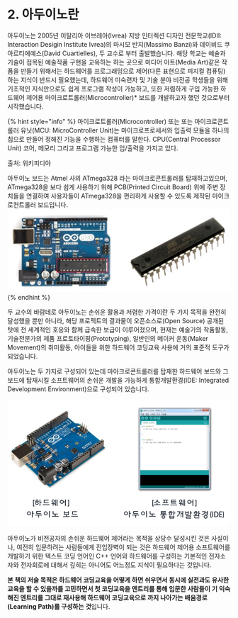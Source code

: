 # 2. 아두이노란

아두이노는 2005년 이탈리아 이브레아\(Ivrea\) 지방 인터렉션 디자인 전문학교\(IDII: Interaction Desigin Institute Ivrea\)의 마시모 반지\(Massimo Banzi\)와 데이비드 쿠아르티에예스\(David Cuartielles\), 두 교수로 부터 출발했습니다. 해당 학교는 예술과 기술이 접목된 예술작품 구현을 교육하는 하는 곳으로 미디어 아트\(Media Art\)같은 작품을 만들기 위해서는 하드웨어를 프로그래밍으로 제어\(다른 표현으로 피지컬 컴퓨팅\)하는 지식이 반드시 필요했는데, 하드웨어 미숙련자 및 기술 분야 비전공 학생들을 위해 기초적인 지식만으로도 쉽게 프로그램 작성이 가능하고, 또한 저렴하게 구입 가능한 하드웨어 제어용 마이크로트롤러\(Microcontroller\)\* 보드를 개발하고자 했던 것으로부터 시작했습니다.

{% hint style="info" %}
마이크로트롤러\(Microcontroller\) 또는  또는 마이크로콘트롤러 유닛\(MCU: MicroController Unit\)는 마이크로프로세서와 입출력 모듈을 하나의 칩으로 만들어 정해진 기능을 수행하는 컴퓨터를 말한다. CPU\(Central Processor Unit\) 코어, 메모리 그리고 프로그램 가능한 입/출력을 가지고 있다. 

출처: 위키피디아

아두이노 보드는 Atmel 사의 ATmega328 라는 마이크로콘트롤러를 탑재하고있으며, ATmega328을 보다 쉽게 사용하기 위해 PCB\(Printed Circuit Board\) 위에 주변 장치들을 연결하여 사용자들이 ATmega328을 편리하게 사용할 수 있도록 제작된 마이크로컨트롤러 보드입니다.  ![](.gitbook/assets/image%20%285%29.png) 
{% endhint %}

두 교수의 바람데로 아두이노는 손쉬운 활용과 저렴한 가격이란 두 가지 목적을 완전히 달성했을 뿐만 아니라, 해당 프로젝트의 결과물이 오픈소스로\(Open Source\) 공개된 탓에 전 세계적인 호응와 함께 급속한 보급이 이루어졌으며, 현재는 예술가의 작품활동, 기술전문가의 제품 프로토타이핑\(Prototyping\), 일반인의 메이커 운동\(Maker Movement\)의 취미활동, 아이들을 위한 하드웨어 코딩교육 사용에 거의 표준적 도구가 되었습니다.

아두이노는 두 가지로 구성되어 있는데 마아크로콘트롤러를 탑재한 하드웨어 보드와 그 보드에 탑재시킬 소프트웨어의 손쉬운 개발을 가능하게 통합개발환경\(IDE: Integrated Development Environment\)으로 구성되어 있습니다. 

![](.gitbook/assets/image%20%287%29.png)

아두이노가 비전공자의 손쉬운 하드웨어 제어라는 목적을 상당수 달성시킨 것은 사실이나, 여전히 입문하려는 사람들에게 진입장벽이 되는 것은 하드웨어 제어용 소프트웨어를 개발하기 위한 텍스트 코딩 언어인 C++ 언어와 하드웨어를 구성하는 기본적인 전자소자와 전자회로에 대해서 깊히는 아니어도 어느정도 지식이 필요하다는 것입니다.

**본 책의 저술 목적은 하드웨어 코딩교육을 어떻게 하면 쉬우면서 동시에 실전과도 유사한 교육을 할 수 있을까를 고민하면서 첫 코딩교육을 엔트리를 통해 입문한 사람들이 기 익숙해진 엔트리를 그대로 재사용해 하드웨어 코딩교육으로 까지 나아가는 배움경로\(Learning Path\)를 구성하는 것**입니다.

 



